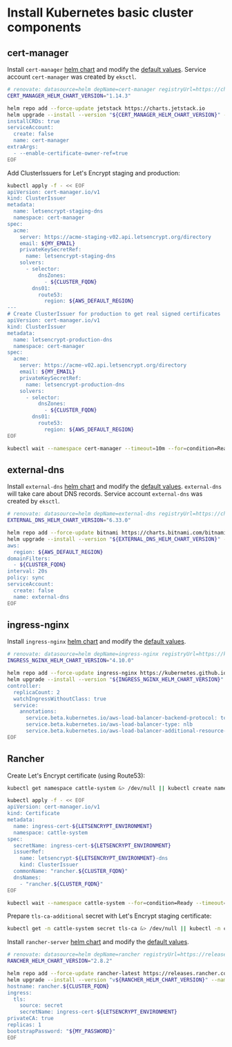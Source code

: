 # Install Kubernetes basic cluster components

<!-- toc -->

## cert-manager

Install `cert-manager`
[helm chart](https://artifacthub.io/packages/helm/jetstack/cert-manager)
and modify the
[default values](https://github.com/jetstack/cert-manager/blob/master/deploy/charts/cert-manager/values.yaml).
Service account `cert-manager` was created by `eksctl`.

```bash
# renovate: datasource=helm depName=cert-manager registryUrl=https://charts.jetstack.io
CERT_MANAGER_HELM_CHART_VERSION="1.14.3"

helm repo add --force-update jetstack https://charts.jetstack.io
helm upgrade --install --version "${CERT_MANAGER_HELM_CHART_VERSION}" --namespace cert-manager --create-namespace --wait --values - cert-manager jetstack/cert-manager << EOF
installCRDs: true
serviceAccount:
  create: false
  name: cert-manager
extraArgs:
  - --enable-certificate-owner-ref=true
EOF
```

Add ClusterIssuers for Let's Encrypt staging and production:

```bash
kubectl apply -f - << EOF
apiVersion: cert-manager.io/v1
kind: ClusterIssuer
metadata:
  name: letsencrypt-staging-dns
  namespace: cert-manager
spec:
  acme:
    server: https://acme-staging-v02.api.letsencrypt.org/directory
    email: ${MY_EMAIL}
    privateKeySecretRef:
      name: letsencrypt-staging-dns
    solvers:
      - selector:
          dnsZones:
            - ${CLUSTER_FQDN}
        dns01:
          route53:
            region: ${AWS_DEFAULT_REGION}
---
# Create ClusterIssuer for production to get real signed certificates
apiVersion: cert-manager.io/v1
kind: ClusterIssuer
metadata:
  name: letsencrypt-production-dns
  namespace: cert-manager
spec:
  acme:
    server: https://acme-v02.api.letsencrypt.org/directory
    email: ${MY_EMAIL}
    privateKeySecretRef:
      name: letsencrypt-production-dns
    solvers:
      - selector:
          dnsZones:
            - ${CLUSTER_FQDN}
        dns01:
          route53:
            region: ${AWS_DEFAULT_REGION}
EOF

kubectl wait --namespace cert-manager --timeout=10m --for=condition=Ready clusterissuer --all
```

## external-dns

Install `external-dns`
[helm chart](https://artifacthub.io/packages/helm/bitnami/external-dns)
and modify the
[default values](https://github.com/bitnami/charts/blob/master/bitnami/external-dns/values.yaml).
`external-dns` will take care about DNS records.
Service account `external-dns` was created by `eksctl`.

```bash
# renovate: datasource=helm depName=external-dns registryUrl=https://charts.bitnami.com/bitnami
EXTERNAL_DNS_HELM_CHART_VERSION="6.33.0"

helm repo add --force-update bitnami https://charts.bitnami.com/bitnami
helm upgrade --install --version "${EXTERNAL_DNS_HELM_CHART_VERSION}" --namespace external-dns --wait --values - external-dns bitnami/external-dns << EOF
aws:
  region: ${AWS_DEFAULT_REGION}
domainFilters:
  - ${CLUSTER_FQDN}
interval: 20s
policy: sync
serviceAccount:
  create: false
  name: external-dns
EOF
```

## ingress-nginx

Install `ingress-nginx`
[helm chart](https://artifacthub.io/packages/helm/ingress-nginx/ingress-nginx)
and modify the
[default values](https://github.com/kubernetes/ingress-nginx/blob/master/charts/ingress-nginx/values.yaml).

```bash
# renovate: datasource=helm depName=ingress-nginx registryUrl=https://kubernetes.github.io/ingress-nginx
INGRESS_NGINX_HELM_CHART_VERSION="4.10.0"

helm repo add --force-update ingress-nginx https://kubernetes.github.io/ingress-nginx
helm upgrade --install --version "${INGRESS_NGINX_HELM_CHART_VERSION}" --namespace ingress-nginx --create-namespace --wait --values - ingress-nginx ingress-nginx/ingress-nginx << EOF
controller:
  replicaCount: 2
  watchIngressWithoutClass: true
  service:
    annotations:
      service.beta.kubernetes.io/aws-load-balancer-backend-protocol: tcp
      service.beta.kubernetes.io/aws-load-balancer-type: nlb
      service.beta.kubernetes.io/aws-load-balancer-additional-resource-tags: "$(echo "${TAGS}" | tr " " ,)"
EOF
```

## Rancher

Create Let's Encrypt certificate (using Route53):

```bash
kubectl get namespace cattle-system &> /dev/null || kubectl create namespace cattle-system

kubectl apply -f - << EOF
apiVersion: cert-manager.io/v1
kind: Certificate
metadata:
  name: ingress-cert-${LETSENCRYPT_ENVIRONMENT}
  namespace: cattle-system
spec:
  secretName: ingress-cert-${LETSENCRYPT_ENVIRONMENT}
  issuerRef:
    name: letsencrypt-${LETSENCRYPT_ENVIRONMENT}-dns
    kind: ClusterIssuer
  commonName: "rancher.${CLUSTER_FQDN}"
  dnsNames:
    - "rancher.${CLUSTER_FQDN}"
EOF

kubectl wait --namespace cattle-system --for=condition=Ready --timeout=20m certificate "ingress-cert-${LETSENCRYPT_ENVIRONMENT}"
```

Prepare `tls-ca-additional` secret with Let's Encrypt staging certificate:

```bash
kubectl get -n cattle-system secret tls-ca &> /dev/null || kubectl -n cattle-system create secret generic tls-ca --from-literal=cacerts.pem="$(curl -sL https://letsencrypt.org/certs/staging/letsencrypt-stg-root-x1.pem)"
```

Install `rancher-server`
[helm chart](https://github.com/rancher/rancher/tree/master/chart)
and modify the
[default values](https://github.com/rancher/rancher/blob/master/chart/values.yaml).

```bash
# renovate: datasource=helm depName=rancher registryUrl=https://releases.rancher.com/server-charts/latest
RANCHER_HELM_CHART_VERSION="2.8.2"

helm repo add --force-update rancher-latest https://releases.rancher.com/server-charts/latest
helm upgrade --install --version "v${RANCHER_HELM_CHART_VERSION}" --namespace cattle-system --wait --values - rancher rancher-latest/rancher << EOF
hostname: rancher.${CLUSTER_FQDN}
ingress:
  tls:
    source: secret
    secretName: ingress-cert-${LETSENCRYPT_ENVIRONMENT}
privateCA: true
replicas: 1
bootstrapPassword: "${MY_PASSWORD}"
EOF
```

